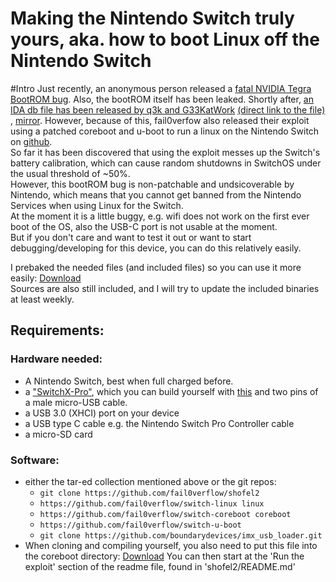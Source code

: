# Making the Nintendo Switch truly yours, aka. how to boot Linux off the Nintendo Switch

#Intro
Just recently, an anonymous person released a [fatal NVIDIA Tegra BootROM bug](https://pastebin.com/4ykNxzU5).
Also, the bootROM itself has been leaked.
Shortly after, [an IDA db file has been released by q3k and G33KatWork](https://twitter.com/q3k/status/988206620005076994)
[(direct link to the file)](https://q3k.org/u/6eac2986691922d02e9b25f3b767fd7ea9c44ca18bf7b792884e5c665df5152a.idc) ,
[mirror](https://aufmachen.jetzt/6eac2986691922d02e9b25f3b767fd7ea9c44ca18bf7b792884e5c665df5152a.idc).
However, because of this, fail0verfow also released their exploit using a patched coreboot and u-boot to run a linux on the Nintendo Switch on [github](https://github.com/fail0verflow).  
So far it has been discovered that using the exploit messes up the Switch's battery calibration, which can cause random shutdowns in SwitchOS under the usual threshold of ~50%.  
However, this bootROM bug is non-patchable and undsicoverable by Nintendo, which means that you cannot get banned from the Nintendo Services when using Linux for the Switch.  
At the moment it is a little buggy, e.g. wifi does not work on the first ever boot of the OS, also the USB-C port is not usable at the moment.  
But if you don't care and want to test it out or want to start debugging/developing for this device, you can do this relatively easily.

I prebaked the needed files (and included files) so you can use it more easily:
[Download](https://aufmachen.jetzt/switch-exploit.tar.bz2)  
Sources are also still included, and I will try to update the included binaries at least weekly.

## Requirements:

### Hardware needed:
- A Nintendo Switch, best when full charged before.
- a ["SwitchX-Pro"](https://twitter.com/fail0verflow/status/988445232445378561), which you can build yourself with [this](https://github.com/fail0verflow/shofel2/tree/master/rcm-jig) and two pins of a male micro-USB cable.
- a USB 3.0 (XHCI) port on your device
- a USB type C cable e.g. the Nintendo Switch Pro Controller cable
- a micro-SD card

### Software:
- either the tar-ed collection mentioned above or the git repos:
	- `git clone https://github.com/fail0verflow/shofel2`
	- `https://github.com/fail0verflow/switch-linux linux`
	- `https://github.com/fail0verflow/switch-coreboot coreboot`
	- `https://github.com/fail0verflow/switch-u-boot`
	- `git clone https://github.com/boundarydevices/imx_usb_loader.git`
- When cloning and compiling yourself, you also need to put this file into the coreboot directory: [Download](https://gruetzkopf.org/tegra_mtc.bin)
You can then start at the 'Run the exploit' section of the readme  file,
found in 'shofel2/README.md'
